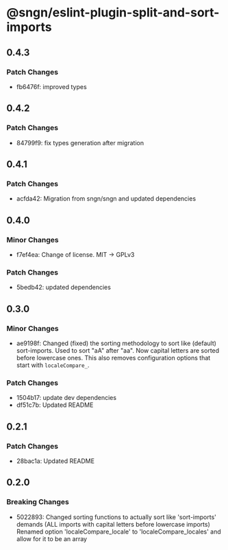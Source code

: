 # @sngn/eslint-plugin-split-and-sort-imports

## 0.4.3

### Patch Changes

- fb6476f: improved types

## 0.4.2

### Patch Changes

- 84799f9: fix types generation after migration

## 0.4.1

### Patch Changes

- acfda42: Migration from sngn/sngn and updated dependencies

## 0.4.0

### Minor Changes

- f7ef4ea: Change of license. MIT -> GPLv3

### Patch Changes

- 5bedb42: updated dependencies

## 0.3.0

### Minor Changes

- ae9198f: Changed (fixed) the sorting methodology to sort like (default) sort-imports.
  Used to sort "aA" after "aa". Now capital letters are sorted before lowercase ones.
  This also removes configuration options that start with `localeCompare_`.

### Patch Changes

- 1504b17: update dev dependencies
- df51c7b: Updated README

## 0.2.1

### Patch Changes

- 28bac1a: Updated README

## 0.2.0

### Breaking Changes

- 5022893: Changed sorting functions to actually sort like 'sort-imports' demands (ALL imports with capital letters before lowercase imports)
  Renamed option 'localeCompare_locale' to 'localeCompare_locales' and allow for it to be an array
